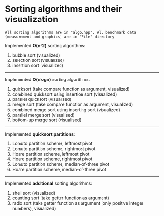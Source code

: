 # Sorting algorithms and their visualization

`All sorting algorithms are in "algo.hpp".
All benchmark data (measurement and graphics) are in "File" directory`

Implemented **O(n^2)** sorting algorithms:
1. bubble sort (visualized)
2. selection sort (visualized)
3. insertion sort (visualized)
____
Implemented **O(nlogn)** sorting algorithms:
1. quicksort (take compare function as argument, visualized)
2. combined quicksort using insertion sort (visualized)
3. parallel quicksort (visualised)
4. merge sort (take compare function as argument, visualized)
5. combined merge sort using inserting sort (visualized)
6. parallel merge sort (visualised)
7. bottom-up merge sort (visualised)
___
Implemented **quicksort partitions**:
1. Lomuto partition scheme, leftmost pivot
2. Lomuto partition scheme, rightmost pivot
3. Hoare partition scheme, leftmost pivot
4. Hoare partition scheme, rightmost pivot
5. Lomuto partition scheme, median-of-three pivot
6. Hoare partition scheme, median-of-three pivot
____
Implemented **additional** sorting algorithms:
1. shell sort (visualized)
2. counting sort (take getter function as argument)
3. radix sort (take getter function as argument (only positive integer numbers), visualized)